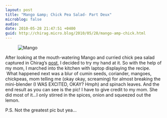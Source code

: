 ```yaml
---
layout: post
title: "Mango &amp; Chick Pea Salad- Part Deux"
microblog: false
audio: 
date: 2010-05-28 21:47:51 +0400
guid: http://chirag.micro.blog/2010/05/28/mango-amp-chick.html
---
```

<figure><img alt="Mango" src="http://www.chirag.biz/uploads/2018/a5a661276d.jpg"></figure><p>After looking at the mouth-watering Mango and curried chick pea salad captured in Chirag’s <a href="http://www.naihar.com/mango-and-curried-chickpea-salad" target="_blank">post</a>, I decided to try my hand at it. So with the help of my mom, I marched into the kitchen with laptop displaying the recipe. <br> What happened next was a blur of cumin seeds, coriander, mangoes, chickpeas, mom telling me (okay okay, screaming) for almost breaking the mini-blender (I WAS EXCITED, OKAY? Hmph) and spinach leaves. And the end result as you can see is the pic! I have to give credit to my mom. She did most of it…I only stirred in the spices, onion and squeezed out the lemon.</p>
<p>P.S. Not the greatest pic but yea…</p>
